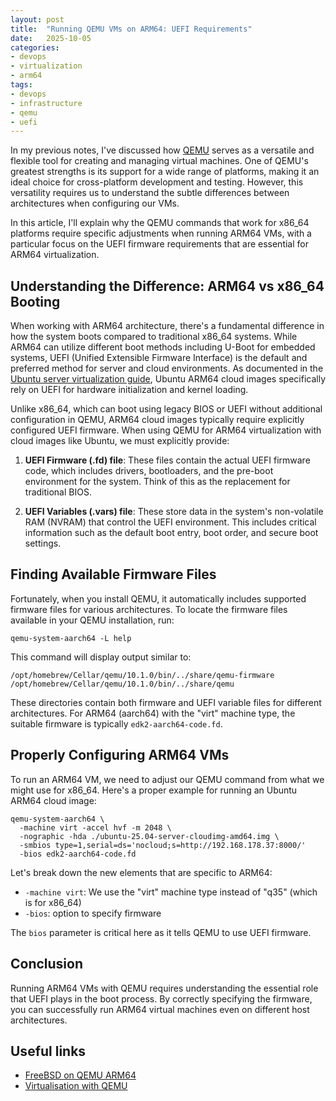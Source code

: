 ```yaml
---
layout: post
title:  "Running QEMU VMs on ARM64: UEFI Requirements"
date:   2025-10-05
categories:
- devops
- virtualization
- arm64
tags:
- devops
- infrastructure
- qemu
- uefi
---
```


In my previous notes, I've discussed how [QEMU](https://www.qemu.org/) serves as a versatile and flexible tool for creating and managing virtual machines. One of QEMU's greatest strengths is its support for a wide range of platforms, making it an ideal choice for cross-platform development and testing. However, this versatility requires us to understand the subtle differences between architectures when configuring our VMs.

In this article, I'll explain why the QEMU commands that work for x86_64 platforms require specific adjustments when running ARM64 VMs, with a particular focus on the UEFI firmware requirements that are essential for ARM64 virtualization.

## Understanding the Difference: ARM64 vs x86_64 Booting

When working with ARM64 architecture, there's a fundamental difference in how the system boots compared to traditional x86_64 systems. While ARM64 can utilize different boot methods including U-Boot for embedded systems, UEFI (Unified Extensible Firmware Interface) is the default and preferred method for server and cloud environments. As documented in the [Ubuntu server virtualization guide](https://documentation.ubuntu.com/server/how-to/virtualisation/qemu/index.html), Ubuntu ARM64 cloud images specifically rely on UEFI for hardware initialization and kernel loading.

Unlike x86_64, which can boot using legacy BIOS or UEFI without additional configuration in QEMU, ARM64 cloud images typically require explicitly configured UEFI firmware. When using QEMU for ARM64 virtualization with cloud images like Ubuntu, we must explicitly provide:

1. **UEFI Firmware (.fd) file**: These files contain the actual UEFI firmware code, which includes drivers, bootloaders, and the pre-boot environment for the system. Think of this as the replacement for traditional BIOS.

2. **UEFI Variables (.vars) file**: These store data in the system's non-volatile RAM (NVRAM) that control the UEFI environment. This includes critical information such as the default boot entry, boot order, and secure boot settings.

## Finding Available Firmware Files

Fortunately, when you install QEMU, it automatically includes supported firmware files for various architectures. To locate the firmware files available in your QEMU installation, run:

```shell
qemu-system-aarch64 -L help
```

This command will display output similar to:

```shell
/opt/homebrew/Cellar/qemu/10.1.0/bin/../share/qemu-firmware
/opt/homebrew/Cellar/qemu/10.1.0/bin/../share/qemu
```

These directories contain both firmware and UEFI variable files for different architectures. For ARM64 (aarch64) with the "virt" machine type, the suitable firmware is typically `edk2-aarch64-code.fd`.

## Properly Configuring ARM64 VMs

To run an ARM64 VM, we need to adjust our QEMU command from what we might use for x86_64. Here's a proper example for running an Ubuntu ARM64 cloud image:

```shell
qemu-system-aarch64 \
  -machine virt -accel hvf -m 2048 \
  -nographic -hda ./ubuntu-25.04-server-cloudimg-amd64.img \
  -smbios type=1,serial=ds='nocloud;s=http://192.168.178.37:8000/'
  -bios edk2-aarch64-code.fd
```

Let's break down the new elements that are specific to ARM64:

- `-machine virt`: We use the "virt" machine type instead of "q35" (which is for x86_64)
- `-bios`: option to specify firmware

The `bios` parameter is critical here as it tells QEMU to use UEFI firmware.

## Conclusion

Running ARM64 VMs with QEMU requires understanding the essential role that UEFI plays in the boot process. By correctly specifying the firmware, you can successfully run ARM64 virtual machines even on different host architectures.

## Useful links
- [FreeBSD on QEMU ARM64](https://wiki.freebsd.org/arm64/QEMU)
- [Virtualisation with QEMU](https://documentation.ubuntu.com/server/how-to/virtualisation/qemu/index.html)
